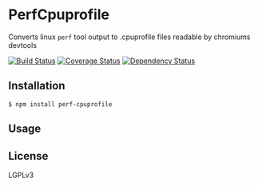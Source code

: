 # PerfCpuprofile

Converts linux `perf` tool output to .cpuprofile files readable by chromiums devtools

[![Build Status](https://travis-ci.org/Swatinem/perf-cpuprofile.png?branch=master)](https://travis-ci.org/Swatinem/perf-cpuprofile)
[![Coverage Status](https://coveralls.io/repos/Swatinem/perf-cpuprofile/badge.png?branch=master)](https://coveralls.io/r/Swatinem/perf-cpuprofile)
[![Dependency Status](https://gemnasium.com/Swatinem/perf-cpuprofile.png)](https://gemnasium.com/Swatinem/perf-cpuprofile)

## Installation

    $ npm install perf-cpuprofile

## Usage


## License

  LGPLv3

